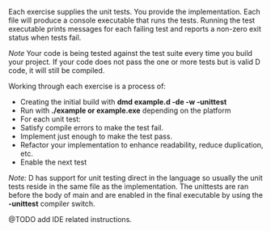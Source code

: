 
Each exercise supplies the unit tests. You provide the implementation.
Each file will produce a console executable that runs the tests. Running the test executable
prints messages for each failing test and reports a non-zero exit status when tests fail.


*Note* Your code is being tested against the test suite every time you build your project.
If your code does not pass the one or more tests but is valid D code, it will still be compiled.


Working through each exercise is a process of:

* Creating the initial build with **dmd example.d -de -w -unittest**
* Run  with **./example or example.exe** depending on the platform
* For each unit test:
 * Satisfy compile errors to make the test fail.
 * Implement just enough to make the test pass.
 * Refactor your implementation to enhance readability, reduce duplication, etc.
 * Enable the next test

*Note:* D has support for unit testing direct in the language so usually the unit tests
reside in the same file as the implementation. The unittests are ran before the body of
main and are enabled in the final executable by using the **-unittest** compiler switch.

@TODO add IDE related instructions.

